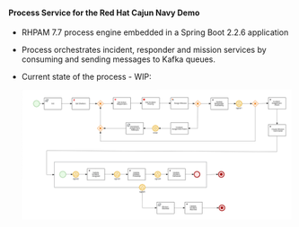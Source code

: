 #### Process Service for the Red Hat Cajun Navy Demo

* RHPAM 7.7 process engine embedded in a Spring Boot 2.2.6 application
* Process orchestrates incident, responder and mission services by consuming and sending messages to Kafka queues.
* Current state of the process - WIP:

  ![Process](etc/incident-process.png)
